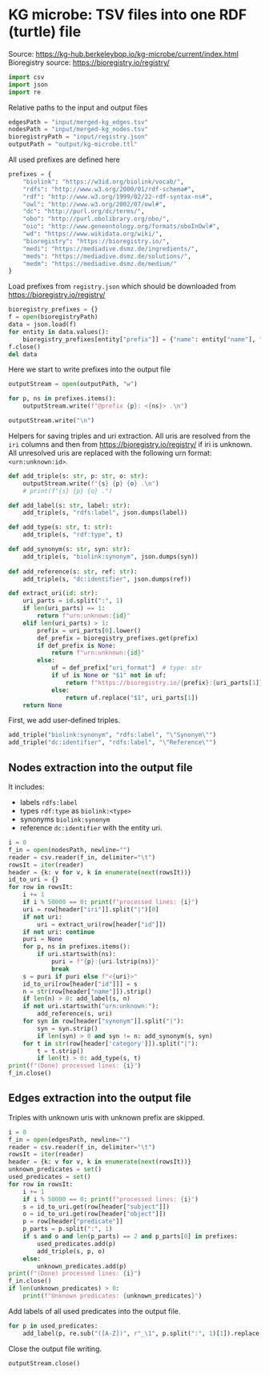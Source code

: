 # KG microbe: TSV files into one RDF (turtle) file

Source: https://kg-hub.berkeleybop.io/kg-microbe/current/index.html
Bioregistry source: https://bioregistry.io/registry/


```python
import csv
import json
import re
```

Relative paths to the input and output files


```python
edgesPath = "input/merged-kg_edges.tsv"
nodesPath = "input/merged-kg_nodes.tsv"
bioregistryPath = "input/registry.json"
outputPath = "output/kg-microbe.ttl"
```

All used prefixes are defined here


```python
prefixes = {
    "biolink": "https://w3id.org/biolink/vocab/",
    "rdfs": "http://www.w3.org/2000/01/rdf-schema#",
    "rdf": "http://www.w3.org/1999/02/22-rdf-syntax-ns#",
    "owl": "http://www.w3.org/2002/07/owl#",
    "dc": "http://purl.org/dc/terms/",
    "obo": "http://purl.obolibrary.org/obo/",
    "oio": "http://www.geneontology.org/formats/oboInOwl#",
    "wd": "https://www.wikidata.org/wiki/",
    "bioregistry": "https://bioregistry.io/",
    "medi": "https://mediadive.dsmz.de/ingredients/",
    "meds": "https://mediadive.dsmz.de/solutions/",
    "medm": "https://mediadive.dsmz.de/medium/"
}
```

Load prefixes from `registry.json` which should be downloaded from https://bioregistry.io/registry/


```python
bioregistry_prefixes = {}
f = open(bioregistryPath)
data = json.load(f)
for entity in data.values():
    bioregistry_prefixes[entity["prefix"]] = {"name": entity["name"], "uri_format": entity["uri_format"]}
f.close()
del data
```

Here we start to write prefixes into the output file


```python
outputStream = open(outputPath, "w")

for p, ns in prefixes.items():
    outputStream.write(f"@prefix {p}: <{ns}> .\n")

outputStream.write("\n")
```

Helpers for saving triples and uri extraction. All uris are resolved from the `iri` columns and then from https://bioregistry.io/registry/ if iri is unknown. All unresolved uris are replaced with the following urn format: `<urn:unknown:id>`.


```python
def add_triple(s: str, p: str, o: str):
    outputStream.write(f"{s} {p} {o} .\n")
    # print(f"{s} {p} {o} .")

def add_label(s: str, label: str):
    add_triple(s, "rdfs:label", json.dumps(label))

def add_type(s: str, t: str):
    add_triple(s, "rdf:type", t)

def add_synonym(s: str, syn: str):
    add_triple(s, "biolink:synonym", json.dumps(syn))
    
def add_reference(s: str, ref: str):
    add_triple(s, "dc:identifier", json.dumps(ref))

def extract_uri(id: str):
    uri_parts = id.split(":", 1)
    if len(uri_parts) == 1:
        return f"urn:unknown:{id}"
    elif len(uri_parts) > 1:
        prefix = uri_parts[0].lower()
        def_prefix = bioregistry_prefixes.get(prefix)
        if def_prefix is None:
            return f"urn:unknown:{id}"
        else:
            uf = def_prefix["uri_format"]  # type: str
            if uf is None or "$1" not in uf:
                return f"https://bioregistry.io/{prefix}:{uri_parts[1]}"
            else:
                return uf.replace("$1", uri_parts[1])
    return None
```

First, we add user-defined triples.


```python
add_triple("biolink:synonym", "rdfs:label", "\"Synonym\"")
add_triple("dc:identifier", "rdfs:label", "\"Reference\"")
```

## Nodes extraction into the output file

It includes:
- labels `rdfs:label`
- types `rdf:type` as `biolink:<type>`
- synonyms `biolink:synonym`
- reference `dc:identifier` with the entity uri.


```python
i = 0
f_in = open(nodesPath, newline="")
reader = csv.reader(f_in, delimiter="\t")
rowsIt = iter(reader)
header = {k: v for v, k in enumerate(next(rowsIt))}
id_to_uri = {}
for row in rowsIt:
    i += 1
    if i % 50000 == 0: print(f"processed lines: {i}")
    uri = row[header["iri"]].split("|")[0]
    if not uri:
        uri = extract_uri(row[header["id"]])
    if not uri: continue
    puri = None
    for p, ns in prefixes.items():
        if uri.startswith(ns):
            puri = f"{p}:{uri.lstrip(ns)}"
            break
    s = puri if puri else f"<{uri}>"
    id_to_uri[row[header["id"]]] = s
    n = str(row[header["name"]]).strip()
    if len(n) > 0: add_label(s, n)
    if not uri.startswith("urn:unknown:"):
        add_reference(s, uri)
    for syn in row[header["synonym"]].split("|"):
        syn = syn.strip()
        if len(syn) > 0 and syn != n: add_synonym(s, syn)
    for t in str(row[header['category']]).split("|"):
        t = t.strip()
        if len(t) > 0: add_type(s, t)
print(f"(Done) processed lines: {i}")
f_in.close()
```

## Edges extraction into the output file

Triples with unknown uris with unknown prefix are skipped.


```python
i = 0
f_in = open(edgesPath, newline="")
reader = csv.reader(f_in, delimiter="\t")
rowsIt = iter(reader)
header = {k: v for v, k in enumerate(next(rowsIt))}
unknown_predicates = set()
used_predicates = set()
for row in rowsIt:
    i += 1
    if i % 50000 == 0: print(f"processed lines: {i}")
    s = id_to_uri.get(row[header["subject"]])
    o = id_to_uri.get(row[header["object"]])
    p = row[header["predicate"]]
    p_parts = p.split(":", 1)
    if s and o and len(p_parts) == 2 and p_parts[0] in prefixes:
        used_predicates.add(p)
        add_triple(s, p, o)
    else:
        unknown_predicates.add(p)
print(f"(Done) processed lines: {i}")
f_in.close()
if len(unknown_predicates) > 0:
    print(f"Unknown predicates: {unknown_predicates}")
```

Add labels of all used predicates into the output file.


```python
for p in used_predicates:
    add_label(p, re.sub("([A-Z])", r"_\1", p.split(":", 1)[1]).replace("_", " ").lower().strip())
```

Close the output file writing.


```python
outputStream.close()
```
